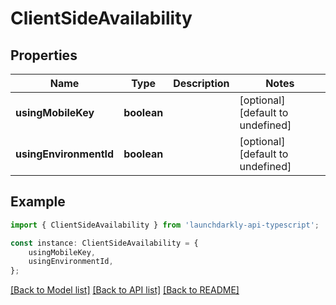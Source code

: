 # ClientSideAvailability


## Properties

Name | Type | Description | Notes
------------ | ------------- | ------------- | -------------
**usingMobileKey** | **boolean** |  | [optional] [default to undefined]
**usingEnvironmentId** | **boolean** |  | [optional] [default to undefined]

## Example

```typescript
import { ClientSideAvailability } from 'launchdarkly-api-typescript';

const instance: ClientSideAvailability = {
    usingMobileKey,
    usingEnvironmentId,
};
```

[[Back to Model list]](../README.md#documentation-for-models) [[Back to API list]](../README.md#documentation-for-api-endpoints) [[Back to README]](../README.md)
